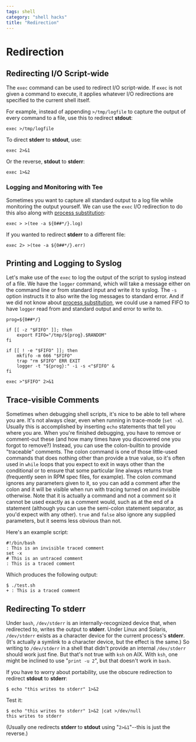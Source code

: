 ```yaml
---
tags: shell
category: "shell hacks"
title: "Redirection"
---
```

Redirection
========================

Redirecting I/O Script-wide
---------------------------

The ```exec``` command can be used to redirect I/O script-wide. If ```exec```
is not given a command to execute, it applies whatever I/O redirections are
specified to the current shell itself.

For example, instead of appending ```>/tmp/logfile``` to capture the output of
every command to a file, use this to redirect **stdout**:

```
exec >/tmp/logfile
```

To direct **stderr** to **stdout**, use:

```
exec 2>&1
```

Or the reverse, **stdout** to **stderr**:

```
exec 1>&2
```

### Logging and Monitoring with Tee

Sometimes you want to capture all standard output to a log file while
monitoring the output yourself. We can use the ```exec``` I/O redirection to do
this also along with [process substitution][2]:

[2]: http://tldp.org/LDP/abs/html/process-sub.html

```
exec > >(tee -a ${0##*/}.log)
```

If you wanted to redirect **stderr** to a different file:

```
exec 2> >(tee -a ${0##*/}.err)
```

Printing and Logging to Syslog
------------------------------

Let's make use of the ```exec``` to log the output of the script to syslog
instead of a file. We have the ```logger``` command, which will take a
message either on the command line or from standard input and write it to
syslog. The ```-s``` option instructs it to also write the log messages to
standard error. And if we did not know about
[process substitution][2], we could
use a named FIFO to have ```logger``` read from and standard output and
error to write to.

```
prog=${0##*/}

if [[ -z "$FIFO" ]]; then
    export FIFO="/tmp/${prog}.$RANDOM"
fi

if [[ ! -e "$FIFO" ]]; then
    mkfifo -m 666 "$FIFO"
    trap "rm $FIFO" ERR EXIT
    logger -t "${prog}:" -i -s <"$FIFO" &
fi

exec >"$FIFO" 2>&1
```

Trace-visible Comments
----------------------

Sometimes when debugging shell scripts, it's nice to be able to tell where you
are.  It's not always clear, even when running in trace-mode (```set -x```).
Usually this is accomplished by inserting ```echo``` statements that tell you
where you are.  When you're finished debugging, you have to remove or
comment-out these (and how many times have you discovered one you forgot to
remove?)  Instead, you can use the colon-builtin to provide "traceable"
comments.  The colon command is one of those little-used commands that does
nothing other than provide a true value, so it's often used in ```while```
loops that you expect to exit in ways other than the conditional or to ensure
that some particular line always returns true (frequently seen in RPM spec
files, for example).  The colon command ignores any parameters given to it, so
you can add a comment after the colon and it will be visible when run with
tracing turned on and invisible otherwise.  Note that it is actually a command
and not a comment so it cannot be used exactly as a comment would, such as at
the end of a statement (although you can use the semi-colon statement
separator, as you'd expect with any other).  ```true``` and ```false``` also
ignore any supplied parameters, but it seems less obvious than not.

Here's an example script:

```
#!/bin/bash
: This is an invisible traced comment
set -x
# This is an untraced comment
: This is a traced comment
```

Which produces the following output:

```
$ ./test.sh
+ : This is a traced comment
```

Redirecting To stderr
---------------------

Under ```bash```, ```/dev/stderr``` is an internally-recognized device that,
when redirected to, writes the output to **stderr**.  Under Linux and Solaris,
```/dev/stderr``` exists as a character device for the current process's
**stderr**. (It's actually a symlink to a character device, but
the effect is the same.)  So writing to ```/dev/stderr``` in a shell that
didn't provide an internal ```/dev/stderr``` should work just fine.  But that's
not true with ```ksh``` on AIX.  With ```ksh```, one might be inclined to use
"```print -u 2```", but that doesn't work in ```bash```.

If you have to worry about portability, use the obscure redirection to redirect
**stdout** to **stderr**:

```
$ echo "this writes to stderr" 1>&2
```

Test it:

```
$ echo "this writes to stderr" 1>&2 |cat >/dev/null
this writes to stderr
```

(Usually one redirects **stderr** to **stdout** using "```2>&1```"--this is
just the reverse.)

